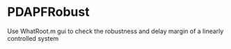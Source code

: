 # PDAPFRobust

Use WhatRoot.m gui to check the robustness and delay margin of a linearly controlled system
